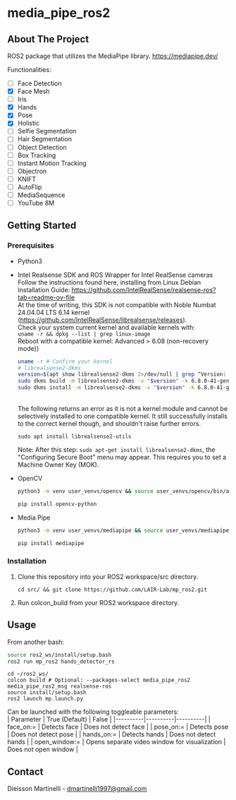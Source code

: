 # media_pipe_ros2
<!-- ABOUT THE PROJECT -->
## About The Project
ROS2 package that utilizes the MediaPipe library.
https://mediapipe.dev/

Functionalities:
- [ ] Face Detection
- [x] Face Mesh
- [ ] Iris
- [x] Hands
- [x] Pose
- [x] Holistic
- [ ] Selfie Segmentation
- [ ] Hair Segmentation
- [ ] Object Detection
- [ ] Box Tracking
- [ ] Instant Motion Tracking
- [ ] Objectron
- [ ] KNIFT
- [ ] AutoFlip
- [ ] MediaSequence
- [ ] YouTube 8M
<!-- GETTING STARTED -->
## Getting Started

### Prerequisites
* Python3
* Intel Realsense SDK and ROS Wrapper for Intel RealSense cameras <br>
  Follow the instructions found here, installing from Linux Debian Installation Guide: https://github.com/IntelRealSense/realsense-ros?tab=readme-ov-file <br>
  At the time of writing, this SDK is not compatible with Noble Numbat 24.04.04 LTS 6.14 kernel (https://github.com/IntelRealSense/librealsense/releases). <br>
  Check your system current kernel and available kernels with: <br>
  ```uname -r && dpkg --list | grep linux-image```
  <br>Reboot with a compatible kernel: Advanced > 6.08 (non-recovery mode)) <br>
  ```bash
  uname -r # Confirm your kernel
  # librealsense2-dkms
  version=$(apt show librealsense2-dkms 2>/dev/null | grep ^Version: | awk '{print $2}' | cut -d'-' -f1) # Dynamically extract and assign the librealsense-dkms version to variable "$version"
  sudo dkms build -m librealsense2-dkms -v "$version" -k 6.8.0-41-generic # Selectively build this version of librealsense2-dkms to this kernel
  sudo dkms install -m librealsense2-dkms -v "$version" -k 6.8.0-41-generic # And install
  ```
  <br>
  The following returns an error as it is not a kernel module and cannot be selectively installed to one compatible kernel. It still successfully installs to the correct kernel though, and shouldn't raise further errors.
  
  ```sudo apt install librealsense2-utils```
  
  Note: After this step: ```sudo apt-get install librealsense2-dkms```, the "Configuring Secure Boot" menu may appear. This requires you to set a Machine Owner Key (MOK).
    
* OpenCV
    ```sh
  python3 -m venv user_venvs/opencv && source user_venvs/opencv/bin/activate
    ```
    ```sh
  pip install opencv-python
    ```
* Media Pipe
  ```sh
  python3 -m venv user_venvs/mediapipe && source user_venvs/mediapipe/bin/activate
  ```
  ```sh
  pip install mediapipe
  ```
### Installation
1. Clone this repository into your ROS2 workspace/src directory.

   ```cd src/ && git clone https://github.com/LAIR-Lab/mp_ros2.git``` 
3. Run colcon_build from your ROS2 workspace directory.
<!-- USAGE EXAMPLES -->
## Usage
From another bash:
  ```sh
  source ros2_ws/install/setup.bash
  ros2 run mp_ros2 hands_detector_rs
  ```
```
cd ~/ros2_ws/
colcon build # Optional: --packages-select media_pipe_ros2 media_pipe_ros2_msg realsense-ros
source install/setup.bash
ros2 launch mp.launch.py
```
Can be launched with the following toggleable parameters: <br>
| Parameter | True (Default) | False |
|----------|----------|----------|
| face_on:=   | Detects face | Does not detect face |
| pose_on:=  | Detects pose | Does not detect pose |
| hands_on:=  | Detects hands | Does not detect hands |
| open_window:=  | Opens separate video window for visualization | Does not open window |

<!-- CONTACT -->
## Contact

Dieisson Martinelli - dmartinelli1997@gmail.com
